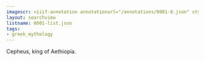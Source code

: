 ```yaml
---
imagescr: <iiif-annotation annotationurl="/annotations/0001-8.json" styling="image_only:true"></iiif-annotation>
layout: searchview
listname: 0001-list.json
tags:
- greek_mythology
---
```

Cepheus, king of Aethiopia.